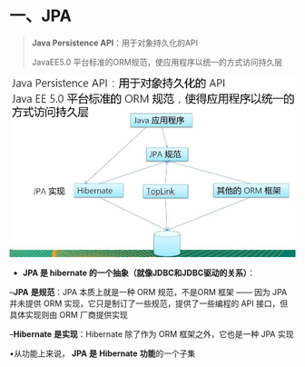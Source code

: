 # 一、JPA

> **Java Persistence API**：用于对象持久化的API
>
> JavaEE5.0 平台标准的ORM规范，使应用程序以统一的方式访问持久层

![JPA是什么](images/JPA是什么.jpg)

- **JPA 是 hibernate 的一个抽象（就像JDBC和JDBC驱动的关系）**：

–**JPA** **是规范**：JPA 本质上就是一种  ORM 规范，不是ORM 框架 —— 因为 JPA 并未提供 ORM 实现，它只是制订了一些规范，提供了一些编程的 API 接口，但具体实现则由 ORM 厂商提供实现

–**Hibernate** **是实现**：Hibernate 除了作为 ORM 框架之外，它也是一种 JPA 实现

•从功能上来说， **JPA** **是** **Hibernate** **功能**的一个子集

